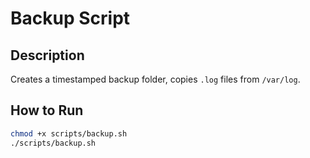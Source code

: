 # Backup Script

## Description
Creates a timestamped backup folder, copies `.log` files from `/var/log`.

## How to Run

```bash
chmod +x scripts/backup.sh
./scripts/backup.sh
